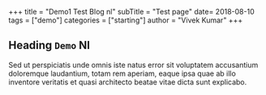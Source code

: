 +++
title = "Demo1 Test Blog nl"
subTitle = "Test page"
date= 2018-08-10
tags = ["demo"]
categories = ["starting"]
author = "Vivek Kumar"
+++

## Heading `Demo` Nl

Sed ut perspiciatis unde omnis iste natus error sit voluptatem accusantium doloremque laudantium, totam rem aperiam, eaque ipsa quae ab illo inventore veritatis et quasi architecto beatae vitae dicta sunt explicabo.


